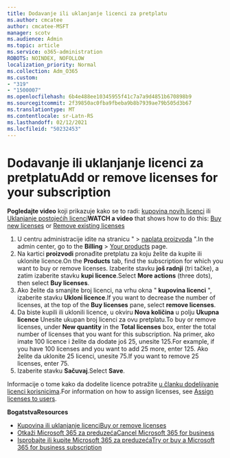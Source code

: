 ```yaml
---
title: Dodavanje ili uklanjanje licenci za pretplatu
ms.author: cmcatee
author: cmcatee-MSFT
manager: scotv
ms.audience: Admin
ms.topic: article
ms.service: o365-administration
ROBOTS: NOINDEX, NOFOLLOW
localization_priority: Normal
ms.collection: Adm_O365
ms.custom:
- "319"
- "1500007"
ms.openlocfilehash: 6b4e488ee10345955f41c7a7a9d4851b670898b9
ms.sourcegitcommit: 2f39850ac0fba9fbeba9b8b7939ae79b505d3b67
ms.translationtype: MT
ms.contentlocale: sr-Latn-RS
ms.lasthandoff: 02/12/2021
ms.locfileid: "50232453"
---
```

# <a name="add-or-remove-licenses-for-your-subscription"></a><span data-ttu-id="01766-102">Dodavanje ili uklanjanje licenci za pretplatu</span><span class="sxs-lookup"><span data-stu-id="01766-102">Add or remove licenses for your subscription</span></span>

<span data-ttu-id="01766-103">**Pogledajte video** koji prikazuje kako se to radi: [kupovina novih licenci](https://go.microsoft.com/fwlink/p/?linkid=2154857) ili [Uklanjanje postojećih licenci](https://go.microsoft.com/fwlink/p/?linkid=2154938)</span><span class="sxs-lookup"><span data-stu-id="01766-103">**WATCH a video** that shows how to do this: [Buy new licenses](https://go.microsoft.com/fwlink/p/?linkid=2154857) or [Remove existing licenses](https://go.microsoft.com/fwlink/p/?linkid=2154938)</span></span>

1. <span data-ttu-id="01766-104">U centru administracije idite na stranicu "   >  [naplata proizvoda](https://go.microsoft.com/fwlink/p/?linkid=842054) ".</span><span class="sxs-lookup"><span data-stu-id="01766-104">In the admin center, go to the **Billing** > [Your products](https://go.microsoft.com/fwlink/p/?linkid=842054) page.</span></span>
2. <span data-ttu-id="01766-105">Na kartici **proizvodi** pronađite pretplatu za koju želite da kupite ili uklonite licence.</span><span class="sxs-lookup"><span data-stu-id="01766-105">On the **Products** tab, find the subscription for which you want to buy or remove licenses.</span></span> <span data-ttu-id="01766-106">Izaberite stavku **još radnji** (tri tačke), a zatim izaberite stavku **kupi licence**.</span><span class="sxs-lookup"><span data-stu-id="01766-106">Select **More actions** (three dots), then select **Buy licenses**.</span></span>
3. <span data-ttu-id="01766-107">Ako želite da smanjite broj licenci, na vrhu okna " **kupovina licenci** ", izaberite stavku **Ukloni licence**.</span><span class="sxs-lookup"><span data-stu-id="01766-107">If you want to decrease the number of licenses, at the top of the **Buy licenses** pane, select **remove licenses**.</span></span>
4. <span data-ttu-id="01766-108">Da biste kupili ili uklonili licence, u okviru **Nova količina** u polju **Ukupna licence** Unesite ukupan broj licenci za ovu pretplatu.</span><span class="sxs-lookup"><span data-stu-id="01766-108">To buy or remove licenses, under **New quantity** in the **Total licenses** box, enter the total number of licenses that you want for this subscription.</span></span> <span data-ttu-id="01766-109">Na primer, ako imate 100 licence i želite da dodate još 25, unesite 125.</span><span class="sxs-lookup"><span data-stu-id="01766-109">For example, if you have 100 licenses and you want to add 25 more, enter 125.</span></span> <span data-ttu-id="01766-110">Ako želite da uklonite 25 licenci, unesite 75.</span><span class="sxs-lookup"><span data-stu-id="01766-110">If you want to remove 25 licenses, enter 75.</span></span>
5. <span data-ttu-id="01766-111">Izaberite stavku **Sačuvaj**.</span><span class="sxs-lookup"><span data-stu-id="01766-111">Select **Save**.</span></span>

<span data-ttu-id="01766-112">Informacije o tome kako da dodelite licence potražite [u članku dodeljivanje licenci korisnicima](https://docs.microsoft.com/microsoft-365/admin/manage/assign-licenses-to-users).</span><span class="sxs-lookup"><span data-stu-id="01766-112">For information on how to assign licenses, see [Assign licenses to users](https://docs.microsoft.com/microsoft-365/admin/manage/assign-licenses-to-users).</span></span>

<span data-ttu-id="01766-113">**Bogatstva**</span><span class="sxs-lookup"><span data-stu-id="01766-113">**Resources**</span></span>
  
- [<span data-ttu-id="01766-114">Kupovina ili uklanjanje licenci</span><span class="sxs-lookup"><span data-stu-id="01766-114">Buy or remove licenses</span></span>](https://docs.microsoft.com/microsoft-365/commerce/licenses/buy-licenses)
- [<span data-ttu-id="01766-115">Otkaži Microsoft 365 za preduzeća</span><span class="sxs-lookup"><span data-stu-id="01766-115">Cancel Microsoft 365 for business</span></span>](https://docs.microsoft.com/microsoft-365/commerce/subscriptions/cancel-your-subscription)
- [<span data-ttu-id="01766-116">Isprobajte ili kupite Microsoft 365 za preduzeća</span><span class="sxs-lookup"><span data-stu-id="01766-116">Try or buy a Microsoft 365 for business subscription</span></span>](https://docs.microsoft.com/microsoft-365/commerce/try-or-buy-microsoft-365)